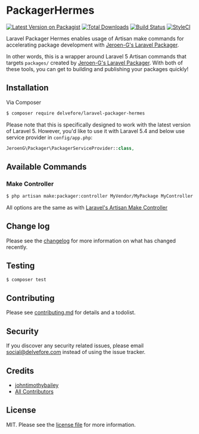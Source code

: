 # PackagerHermes

[![Latest Version on Packagist][ico-version]][link-packagist]
[![Total Downloads][ico-downloads]][link-downloads]
[![Build Status][ico-travis]][link-travis]
[![StyleCI][ico-styleci]][link-styleci]

Laravel Packager Hermes enables usage of Artisan make commands for accelerating package development with [Jeroen-G's Laravel Packager](https://github.com/Jeroen-G/laravel-packager).

In other words, this is a wrapper around Laravel 5 Artisan commands that targets `packages/` created by [Jeroen-G's Laravel Packager](https://github.com/Jeroen-G/laravel-packager). With both of these tools, you can get to building and publishing your packages quickly!  

## Installation

Via Composer

``` bash
$ composer require delvefore/laravel-packager-hermes
```

Please note that this is specifically designed to work with the latest version of Laravel 5.
However, you'd like to use it with Laravel 5.4 and below use service provider in `config/app.php`:

```php
JeroenG\Packager\PackagerServiceProvider::class,
```


## Available Commands
### Make Controller
 
```bash
$ php artisan make:packager:controller MyVendor/MyPackage MyController 
```
All options are the same as with [Laravel's Artisan Make Controller](https://github.com/laravel/framework/blob/5.7/src/Illuminate/Routing/Console/ControllerMakeCommand.php#L176)

## Change log

Please see the [changelog](changelog.md) for more information on what has changed recently.

## Testing

``` bash
$ composer test
```

## Contributing

Please see [contributing.md](contributing.md) for details and a todolist.

## Security

If you discover any security related issues, please email social@delvefore.com instead of using the issue tracker.

## Credits

- [johntimothybailey][link-author]
- [All Contributors][link-contributors]

## License

MIT. Please see the [license file](license.md) for more information.

[ico-version]: https://img.shields.io/packagist/v/delvefore/laravel-packager-hermes.svg?style=flat-square
[ico-downloads]: https://img.shields.io/packagist/dt/delvefore/laravel-packager-hermes.svg?style=flat-square
[ico-travis]: https://img.shields.io/travis/DelveFore/laravel-packager-hermes/master.svg?style=flat-square
[ico-styleci]: https://styleci.io/repos/12345678/shield

[link-packagist]: https://packagist.org/packages/delvefore/laravel-packager-hermes
[link-downloads]: https://packagist.org/packages/delvefore/laravel-packager-hermes
[link-travis]: https://travis-ci.org/DelveFore/laravel-packager-hermes
[link-styleci]: https://styleci.io/repos/12345678
[link-author]: https://github.com/delvefore
[link-contributors]: ../../contributors]
